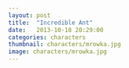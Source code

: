 ```yaml
---
layout: post
title:  "Incredible Ant"
date:   2013-10-18 20:29:00
categories: characters
thumbnail: characters/mrowka.jpg
image: characters/mrowka.jpg
---
```


